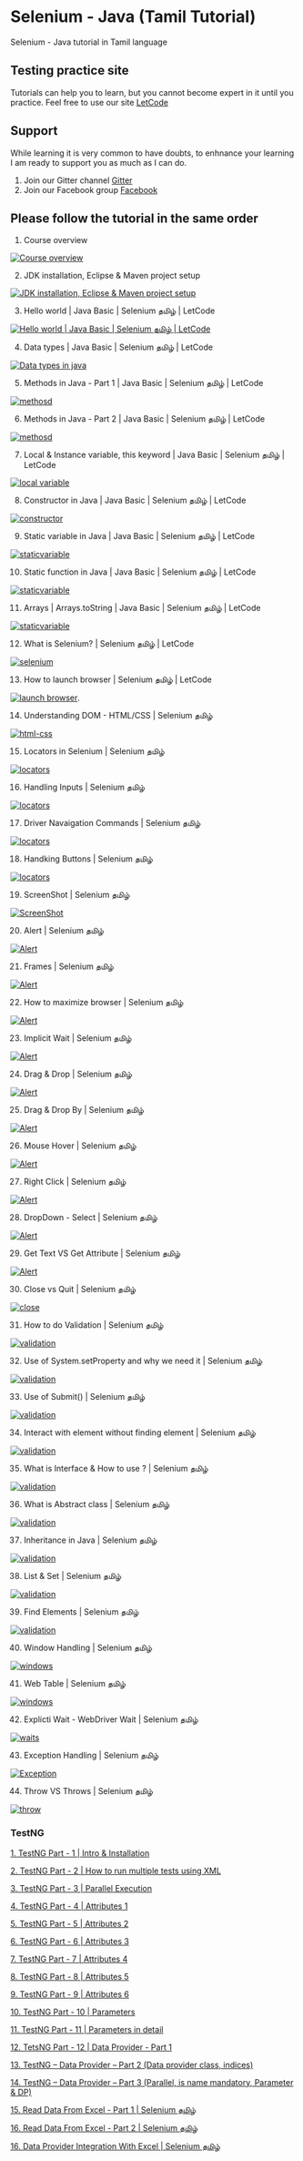 # Selenium - Java (Tamil Tutorial)

Selenium - Java tutorial in Tamil language

## Testing practice site

Tutorials can help you to learn, but you cannot become expert in it until you practice.
Feel free to use our site [LetCode](https://letcode.in)

## Support

While learning it is very common to have doubts, to enhnance your learning I am ready to support you as much as I can do.

1. Join our Gitter channel
   [Gitter](https://gitter.im/letcode-selenium/)
2. Join our Facebook group
   [Facebook](https://www.facebook.com/groups/letcode)

## Please follow the tutorial in the same order

1. Course overview

[![Course overview](https://raw.githubusercontent.com/ortoniKC/selenium-tamil-youtube/images/images/selenium-java-tamil.png)](https://youtu.be/SCn5rkS8xpY)

2. JDK installation, Eclipse & Maven project setup

[![JDK installation, Eclipse & Maven project setup](https://raw.githubusercontent.com/ortoniKC/selenium-tamil-youtube/images/images/selenium-maven-tamil.png)](https://youtu.be/3ISUDnyjUOs)

3. Hello world | Java Basic | Selenium தமிழ் | LetCode

[![Hello world | Java Basic | Selenium தமிழ் | LetCode](https://raw.githubusercontent.com/ortoniKC/selenium-tamil-youtube/images/images/Hello-world-%20Java%20Basic-Selenium%20%E0%AE%A4%E0%AE%AE%E0%AE%BF%E0%AE%B4%E0%AF%8D-LetCode.png)](https://youtu.be/3ISUDnyjUOs)

4. Data types | Java Basic | Selenium தமிழ் | LetCode

[![Data types in java](https://raw.githubusercontent.com/ortoniKC/selenium-tamil-youtube/images/images/datatypes.png)](https://youtu.be/2YWU9RNDz9o)

5. Methods in Java - Part 1 | Java Basic | Selenium தமிழ் | LetCode

[![methosd](https://raw.githubusercontent.com/ortoniKC/selenium-tamil-youtube/images/images/methodsinjava.png)](https://youtu.be/zIN8y6uhmhU)

6. Methods in Java - Part 2 | Java Basic | Selenium தமிழ் | LetCode

[![methosd](https://raw.githubusercontent.com/ortoniKC/selenium-tamil-youtube/images/images/javamethods.png)](https://youtu.be/gZEvd-5bIsU)

7. Local & Instance variable, this keyword | Java Basic | Selenium தமிழ் | LetCode

[![local variable](https://raw.githubusercontent.com/ortoniKC/selenium-tamil-youtube/images/images/local%20and%20instance%20variable%20in%20java.png)](https://youtu.be/RRQBFqTOiZw)

8. Constructor in Java | Java Basic | Selenium தமிழ் | LetCode

[![constructor](https://raw.githubusercontent.com/ortoniKC/selenium-tamil-youtube/images/images/javaconstructor.png)](https://youtu.be/h5wMknZzcy4)

9. Static variable in Java | Java Basic | Selenium தமிழ் | LetCode

[![staticvariable](https://raw.githubusercontent.com/ortoniKC/selenium-tamil-youtube/images/images/staticvariablejava.png)](https://youtu.be/ibevmIdjvDI)

10. Static function in Java | Java Basic | Selenium தமிழ் | LetCode

[![staticvariable](https://raw.githubusercontent.com/ortoniKC/selenium-tamil-youtube/images/images/9.png)](https://youtu.be/HzhJeSyhUhQ)

11. Arrays | Arrays.toString | Java Basic | Selenium தமிழ் | LetCode

[![staticvariable](https://raw.githubusercontent.com/ortoniKC/selenium-tamil-youtube/images/images/10.png)](https://youtu.be/CE6Ikhr0StU)

12. What is Selenium? | Selenium தமிழ் | LetCode

[![selenium](https://raw.githubusercontent.com/ortoniKC/selenium-tamil-youtube/images/images/what%20is%20selenium.png)](https://youtu.be/Uy5ieVnescU)

13. How to launch browser | Selenium தமிழ் | LetCode

[![launch browser](https://raw.githubusercontent.com/ortoniKC/selenium-tamil-youtube/images/images/12.png)](https://youtu.be/iWRDB-EDmE4).

14. Understanding DOM - HTML/CSS | Selenium தமிழ்

[![html-css](https://raw.githubusercontent.com/ortoniKC/selenium-tamil-youtube/images/images/13.png)](https://youtu.be/RRdY20_GuBg)

15. Locators in Selenium | Selenium தமிழ்

[![locators](https://raw.githubusercontent.com/ortoniKC/selenium-tamil-youtube/images/images/15.png)](https://youtu.be/qhBZgUwEtl8)

16. Handling Inputs | Selenium தமிழ்

[![locators](https://raw.githubusercontent.com/ortoniKC/selenium-tamil-youtube/images/images/16.png)](https://youtu.be/ZT-IeKZiy5s)

17. Driver Navaigation Commands | Selenium தமிழ்

[![locators](https://raw.githubusercontent.com/ortoniKC/selenium-tamil-youtube/images/images/17.png)](https://youtu.be/zXzdIhjAY-k)

18. Handking Buttons | Selenium தமிழ்

[![locators](https://raw.githubusercontent.com/ortoniKC/selenium-tamil-youtube/images/images/18.png)](https://youtu.be/ovImXEsKz1M)

19. ScreenShot | Selenium தமிழ்

[![ScreenShot](https://raw.githubusercontent.com/ortoniKC/selenium-tamil-youtube/images/images/19.png)](https://youtu.be/QG3Byn8Dcw8)

20. Alert | Selenium தமிழ்

[![Alert](https://raw.githubusercontent.com/ortoniKC/selenium-tamil-youtube/images/images/20.png)](https://youtu.be/KOiSz_50rIU)

21. Frames | Selenium தமிழ்

[![Alert](https://raw.githubusercontent.com/ortoniKC/selenium-tamil-youtube/images/images/21.png)](https://youtu.be/TPolii6kKWo)

22. How to maximize browser | Selenium தமிழ்

[![Alert](https://raw.githubusercontent.com/ortoniKC/selenium-tamil-youtube/images/images/22.png)](https://youtu.be/KCPXfBXYxuc)

23. Implicit  Wait | Selenium தமிழ்

[![Alert](https://raw.githubusercontent.com/ortoniKC/selenium-tamil-youtube/images/images/23.png)](https://youtu.be/JyBAAsbYxXM)

24. Drag & Drop | Selenium தமிழ்

[![Alert](https://raw.githubusercontent.com/ortoniKC/selenium-tamil-youtube/images/images/24.png)](https://youtu.be/0YPbAlPHj9I)

25. Drag & Drop By | Selenium தமிழ்

[![Alert](https://raw.githubusercontent.com/ortoniKC/selenium-tamil-youtube/images/images/25.png)](https://youtu.be/DnXlb8Toz8Q)

26. Mouse Hover | Selenium தமிழ்

[![Alert](https://raw.githubusercontent.com/ortoniKC/selenium-tamil-youtube/images/images/26.png)](https://youtu.be/jKrtxk1huPQ)

27. Right Click | Selenium தமிழ்

[![Alert](https://raw.githubusercontent.com/ortoniKC/selenium-tamil-youtube/images/images/27.png)](https://youtu.be/lxtdubVKquA)

28. DropDown - Select | Selenium தமிழ்

[![Alert](https://raw.githubusercontent.com/ortoniKC/selenium-tamil-youtube/images/images/28.png)](https://youtu.be/AePUqXdnJUo)

29. Get Text VS Get Attribute | Selenium தமிழ்

[![Alert](https://raw.githubusercontent.com/ortoniKC/selenium-tamil-youtube/images/images/29.png)](https://youtu.be/QX4sXw_q2yc)

30. Close vs Quit | Selenium தமிழ்

[![close](https://raw.githubusercontent.com/ortoniKC/selenium-tamil-youtube/images/images/30.png)](https://youtu.be/QX4sXw_q2yc)

31. How to do Validation | Selenium தமிழ்

[![validation](https://raw.githubusercontent.com/ortoniKC/selenium-tamil-youtube/images/images/31.jpg)](https://youtu.be/fN9XYn8lW6U)

32. Use of System.setProperty and why we need it | Selenium தமிழ்

[![validation](https://raw.githubusercontent.com/ortoniKC/selenium-tamil-youtube/images/images/32.png)](https://youtu.be/dKhIc-lV00s)

33. Use of Submit() | Selenium தமிழ்

[![validation](https://raw.githubusercontent.com/ortoniKC/selenium-tamil-youtube/images/images/33.png)](https://youtu.be/jFaQv0zkQYA)

34. Interact with element without finding element | Selenium தமிழ்

[![validation](https://raw.githubusercontent.com/ortoniKC/selenium-tamil-youtube/images/images/34.png)](https://youtu.be/Jzw841nMva4)

35. What is Interface & How to use ? | Selenium தமிழ்

[![validation](https://raw.githubusercontent.com/ortoniKC/selenium-tamil-youtube/images/images/35.png)](https://youtu.be/-I8eK19k39A)

36. What is Abstract class | Selenium தமிழ்

[![validation](https://raw.githubusercontent.com/ortoniKC/selenium-tamil-youtube/images/images/36.png)](https://youtu.be/fzTubN_U6NI)

37. Inheritance in Java | Selenium தமிழ்

[![validation](https://raw.githubusercontent.com/ortoniKC/selenium-tamil-youtube/images/images/37.png)](https://youtu.be/HHUQAQbo8fE)

38. List & Set | Selenium தமிழ்

[![validation](https://raw.githubusercontent.com/ortoniKC/selenium-tamil-youtube/images/images/38.png)](https://youtu.be/DYoSf7089BU)

39. Find Elements | Selenium தமிழ்

[![validation](https://raw.githubusercontent.com/ortoniKC/selenium-tamil-youtube/images/images/39.png)](https://youtu.be/AzCzzPWfrl0)

40. Window Handling | Selenium தமிழ்

[![windows](https://raw.githubusercontent.com/ortoniKC/selenium-tamil-youtube/images/images/40.png)](https://youtu.be/YmqHlHpP3Xo)

41. Web Table | Selenium தமிழ்

[![windows](https://raw.githubusercontent.com/ortoniKC/selenium-tamil-youtube/images/images/41.png)](https://youtu.be/A8DLNSWJdbU)

42. Explicti Wait - WebDriver Wait | Selenium தமிழ்

[![waits](https://raw.githubusercontent.com/ortoniKC/selenium-tamil-youtube/images/images/42.png)](https://youtu.be/wudhETMLKHc)

43. Exception Handling | Selenium தமிழ்

[![Exception](https://raw.githubusercontent.com/ortoniKC/selenium-tamil-youtube/images/images/43.png)](https://youtu.be/y-Dh4uGM_x8)

44. Throw VS Throws | Selenium தமிழ்

[![throw](https://raw.githubusercontent.com/ortoniKC/selenium-tamil-youtube/images/images/44.png)](https://youtu.be/TKbnWAzU9WQ)

### TestNG

[1. TestNG Part - 1 | Intro & Installation](https://youtu.be/K6ET456rQnQ)

[2. TestNG Part - 2 | How to run multiple tests using XML](https://youtu.be/2B_tBBqHkmI)

[3. TestNG Part - 3 | Parallel Execution](https://youtu.be/Th4c41GbDKs)

[4. TestNG Part - 4 | Attributes 1](https://youtu.be/BTKlqBVUy4w)

[5. TestNG Part - 5 | Attributes 2](https://youtu.be/JXCodi8sB74)

[6. TestNG Part - 6 | Attributes 3](https://youtu.be/auGPJ467orc)

[7. TestNG Part - 7 | Attributes 4](https://youtu.be/N5902k_X5ac)

[8. TestNG Part - 8 | Attributes 5](https://youtu.be/ZHYA3d2k3QI)

[9. TestNG Part - 9 | Attributes 6](https://youtu.be/qBIK4ZRpDE0)

[10. TestNG Part - 10 | Parameters](https://youtu.be/eWTySpU1Vqs)

[11. TestNG Part - 11 | Parameters in detail](https://youtu.be/NyeNacT0aRc)

[12. TetsNG Part - 12 | Data Provider - Part 1](https://youtu.be/g1zBPAJ4UUQ)

[13. TestNG – Data Provider – Part 2 (Data provider class, indices)](https://youtu.be/DAqqpxBRIO4)

[14. TestNG – Data Provider – Part 3 (Parallel, is name mandatory, Parameter & DP)](https://youtu.be/DAqqpxBRIO4)

[15. Read Data From Excel - Part 1 | Selenium தமிழ்](https://youtu.be/Rsvan2NEqlg)

[16. Read Data From Excel - Part 2 | Selenium தமிழ்](https://youtu.be/2VAFdGBpW88)

[16. Data Provider Integration With Excel | Selenium தமிழ்](https://youtu.be/RiYQrqwjoqo)